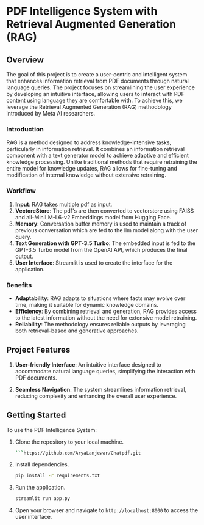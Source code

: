# PDF Intelligence System with Retrieval Augmented Generation (RAG)

## Overview

The goal of this project is to create a user-centric and intelligent system that enhances information retrieval from PDF documents through natural language queries. The project focuses on streamlining the user experience by developing an intuitive interface, allowing users to interact with PDF content using language they are comfortable with. To achieve this, we leverage the Retrieval Augmented Generation (RAG) methodology introduced by Meta AI researchers.

### Introduction

RAG is a method designed to address knowledge-intensive tasks, particularly in information retrieval. It combines an information retrieval component with a text generator model to achieve adaptive and efficient knowledge processing. Unlike traditional methods that require retraining the entire model for knowledge updates, RAG allows for fine-tuning and modification of internal knowledge without extensive retraining.

### Workflow

1. **Input**: RAG takes multiple pdf as input.
2. **VectoreStore**: The pdf's are then converted to vectorstore using FAISS and all-MiniLM-L6-v2 Embeddings model from Hugging Face.
3. **Memory**: Conversation buffer memory is used to maintain a track of previous conversation which are fed to the llm model along with the user query.
4. **Text Generation with GPT-3.5 Turbo**: The embedded input is fed to the GPT-3.5 Turbo model from the OpenAI API, which produces the final output.
5. **User Interface**: Streamlit is used to create the interface for the application.

### Benefits

- **Adaptability**: RAG adapts to situations where facts may evolve over time, making it suitable for dynamic knowledge domains.
- **Efficiency**: By combining retrieval and generation, RAG provides access to the latest information without the need for extensive model retraining.
- **Reliability**: The methodology ensures reliable outputs by leveraging both retrieval-based and generative approaches.

## Project Features

1. **User-friendly Interface**: An intuitive interface designed to accommodate natural language queries, simplifying the interaction with PDF documents.

2. **Seamless Navigation**: The system streamlines information retrieval, reducing complexity and enhancing the overall user experience.

## Getting Started

To use the PDF Intelligence System:

1. Clone the repository to your local machine.
   ```bash https://github.com/AryaLanjewar/Chatpdf.git
   ```https://github.com/AryaLanjewar/Chatpdf.git

2. Install dependencies.
   ```bash
   pip install -r requirements.txt
   ```

3. Run the application.
   ```bash
   streamlit run app.py
   ```

4. Open your browser and navigate to `http://localhost:8000` to access the user interface.



